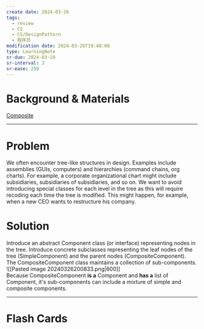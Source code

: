 ```yaml
---
create date: 2024-03-26
tags:
  - review
  - CS
  - CS/DesignPattern
  - 程序员
modification date: 2024-03-26T19:48:00
type: LearningNote
sr-due: 2024-03-29
sr-interval: 3
sr-ease: 250
---
```


# Background & Materials
[Composite](https://www.cs.sjsu.edu/faculty/pearce/modules/lectures/ood4/patterns/Composite.htm)

---
# Problem
We often encounter tree-like structures in design. Examples include assemblies (GUIs, computers) and hierarchies (command chains, org charts). For example, a corporate organizational chart might include subsidiaries, subsidiaries of subsidiaries, and so on. We want to avoid introducing special classes for each level in the tree as this will require recoding each time the tree is modified. This might happen, for example, when a new CEO wants to restructure his company.

# Solution
Introduce an abstract Component class (or interface) representing nodes in the tree. Introduce concrete subclasses representing the leaf nodes of the tree (SimpleComponent) and the parent nodes (CompositeComponent). The CompositeComponent class maintains a collection of sub-components.
![[Pasted image 20240326200833.png|600]]
Because CompositeComponent **is a** Component and **has a** list of Component, it's sub-components can include a mixture of simple and composite components.

---
# Flash Cards
